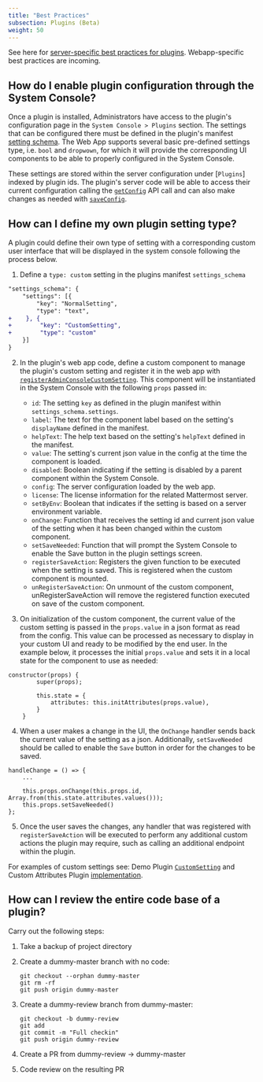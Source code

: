 ```yaml
---
title: "Best Practices"
subsection: Plugins (Beta)
weight: 50
---
```


See here for [server-specific best practices for plugins](/extend/plugins/server/best-practices/). Webapp-specific best practices are incoming.

## How do I enable plugin configuration through the System Console?

Once a plugin is installed, Administrators have access to the plugin's configuration page in the `System Console > Plugins` section. The settings that can be configured there must be defined in the plugin's manifest [setting schema](https://developers.mattermost.com/extend/plugins/manifest-reference/#settings_schema). The Web App supports several basic pre-defined settings type, i.e. `bool` and `dropwown`, for which it will provide the corresponding UI components to be able to properly configured in the System Console.

These settings are stored within the server configuration under [`Plugins`] indexed by plugin ids. The plugin's server code will be able to access their current configuration calling the [`getConfig`](https://developers.mattermost.com/extend/plugins/server/reference/#API.GetConfig) API call and can also make changes as needed with [`saveConfig`](https://developers.mattermost.com/extend/plugins/server/reference/#API.SaveConfig).

## How can I define my own plugin setting type?

A plugin could define their own type of setting with a corresponding custom user interface that will be displayed in the system console following the process below. 

1. Define a `type: custom` setting in the plugins manifest `settings_schema`

```diff
"settings_schema": {
    "settings": [{
        "key": "NormalSetting",
        "type": "text",
+    }, {
+        "key": "CustomSetting",
+        "type": "custom"
    }]
}
```

2. In the plugin's web app code, define a custom component to manage the plugin's custom setting and register it in the web app with [`registerAdminConsoleCustomSetting`](https://developers.mattermost.com/extend/plugins/webapp/reference/#registerAdminConsoleCustomSetting). This component will be instantiated in the System Console with the following `props` passed in:

    - `id`: The setting `key` as defined in the plugin manifest within `settings_schema.settings`.
    - `label`: The text for the component label based on the setting's `displayName` defined in the manifest. 
    - `helpText`: The help text based on the setting's `helpText` defined in the manifest. 
    - `value`: The setting's current json value in the config at the time the component is loaded.
    - `disabled`: Boolean indicating if the setting is disabled by a parent component within the System Console.
    - `config`: The server configuration loaded by the web app.
    - `license`: The license information for the related Mattermost server.
    - `setByEnv`: Boolean that indicates if the setting is based on a server environment variable. 
    - `onChange`: Function that receives the setting id and current json value of the setting when it has been changed within the custom component. 
    - `setSaveNeeded`: Function that will prompt the System Console to enable the Save button in the plugin settings screen. 
    - `registerSaveAction`: Registers the given function to be executed when the setting is saved. This is registered when the custom component is mounted.
    - `unRegisterSaveAction`: On unmount of the custom component, unRegisterSaveAction will remove the registered function executed on save of the custom component.

3. On initialization of the custom component, the current value of the custom setting is passed in the `props.value` in a json format as read from the config. This value can be processed as necessary to display in your custom UI and ready to be modified by the end user. In the example below, it processes the initial `props.value` and sets it in a local state for the component to use as needed:

```
constructor(props) {
        super(props);

        this.state = {
            attributes: this.initAttributes(props.value),
        }
    }
```


4. When a user makes a change in the UI, the `OnChange` handler sends back the current value of the setting as a json. Additionally, `setSaveNeeded` should be called to enable the `Save` button in order for the changes to be saved.

```
handleChange = () => {
    ...

    this.props.onChange(this.props.id,  Array.from(this.state.attributes.values()));
    this.props.setSaveNeeded()
};
```

5. Once the user saves the changes, any handler that was registered with `registerSaveAction` will be executed to perform any additional custom actions the plugin may require, such as calling an additional endpoint within the plugin. 

For examples of custom settings see: Demo Plugin [`CustomSetting`](https://github.com/mattermost/mattermost-plugin-demo/blob/master/webapp/src/components/admin_settings/custom_setting.jsx) and Custom Attributes Plugin [implementation](https://github.com/mattermost/mattermost-plugin-custom-attributes/pull/18).

## How can I review the entire code base of a plugin?

Carry out the following steps:

1. Take a backup of project directory
2. Create a dummy-master branch with no code:

   ```
   git checkout --orphan dummy-master
   git rm -rf
   git push origin dummy-master
   ```

3. Create a dummy-review branch from dummy-master:

   ```
   git checkout -b dummy-review
   git add
   git commit -m "Full checkin"
   git push origin dummy-review
   ```

4. Create a PR from dummy-review -> dummy-master

5. Code review on the resulting PR
